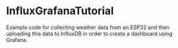 # InfluxGrafanaTutorial
Example code for collecting weather data from an ESP32 and then uploading this data to InfluxDB in order to create a dashboard using Grafana.
